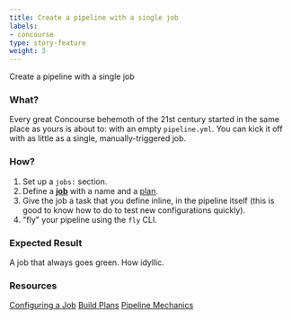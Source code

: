 ```yaml
---
title: Create a pipeline with a single job
labels:
- concourse
type: story-feature
weight: 3
---
```


Create a pipeline with a single job
### What?
Every great Concourse behemoth of the 21st century started in the same place as yours is about to: with an empty `pipeline.yml`. You can kick it off with as little as a single, manually-triggered job.

### How?
1. Set up a `jobs:` section.
1. Define a **[job](https://concourse.ci/concepts.html#jobs)** with a name and a [plan](http://concourse.ci/build-plans.html).
1. Give the job a task that you define inline, in the pipeline itself (this is good to know how to do to test new configurations quickly).
1. "fly" your pipeline using the `fly` CLI.

### Expected Result
A job that always goes green. How idyllic.

### Resources
[Configuring a Job](http://concourse.ci/configuring-jobs.html)
[Build Plans](http://concourse.ci/build-plans.html)
[Pipeline Mechanics](http://concourse.ci/pipeline-mechanics.html)
